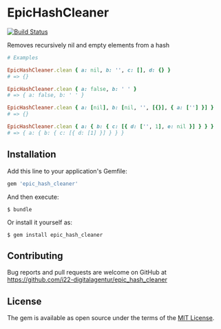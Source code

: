 # EpicHashCleaner
[![Build Status](https://travis-ci.org/i22-digitalagentur/epic_hash_cleaner.svg?branch=master)](https://travis-ci.org/i22-digitalagentur/epic_hash_cleaner)

Removes recursively nil and empty elements from a hash

```ruby
# Examples

EpicHashCleaner.clean { a: nil, b: '', c: [], d: {} }
# => {}

EpicHashCleaner.clean { a: false, b: ' ' }
# => { a: false, b: ' ' }

EpicHashCleaner.clean { a: [nil], b: [nil, '', [{}], { a: [''] }] }
# => {}

EpicHashCleaner.clean { a: { b: { c: [{ d: ['', 1], e: nil }] } } }
# => { a: { b: { c: [{ d: [1] }] } } }
```

## Installation

Add this line to your application's Gemfile:

```ruby
gem 'epic_hash_cleaner'
```

And then execute:

    $ bundle

Or install it yourself as:

    $ gem install epic_hash_cleaner


## Contributing

Bug reports and pull requests are welcome on GitHub at https://github.com/i22-digitalagentur/epic_hash_cleaner


## License

The gem is available as open source under the terms of the [MIT License](http://opensource.org/licenses/MIT).

